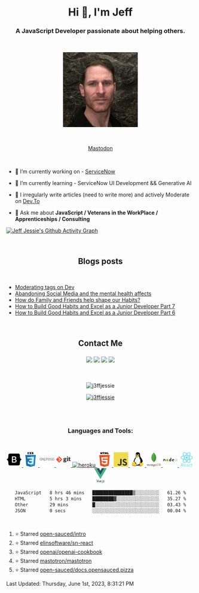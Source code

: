 <h1 align="center">Hi 👋, I'm Jeff</h1>
<h3 align="center">A JavaScript Developer passionate about helping others.</h3>
<br>
<p align="center"><img src="https://github.com/J3ffJessie/J3ffJessie/blob/main/profile.png"alt="Profile Photo" width=200px height=200px/></p>

<br>
<p align='center'> <a rel="me" href="https://hachyderm.io/@J3Dev">Mastodon</a></p>

<br>

- 🔭 I’m currently working on - <a href="https://www.servicenow.com/">ServiceNow</a>

- 🌱 I’m currently learning - ServiceNow UI Development && Generative AI

- 📝 I irregularly write articles (need to write more) and actively Moderate on [Dev.To](https://dev.to/j3ffjessie)

- 💬 Ask me about **JavaScript / Veterans in the WorkPlace / Apprenticeships / Consulting**

[![Jeff Jessie's Github Activity Graph](https://github-readme-activity-graph.cyclic.app/graph?username=j3ffjessie&theme=github-compact)](https://github.com/ashutosh00710/github-readme-activity-graph)

<br>

<h2 align="center"> Blogs posts </h2>
<br>

<!-- BLOG-POST-LIST:START -->
- [Moderating tags on Dev](https://dev.to/j3ffjessie/moderating-tags-on-dev-23oo)
- [Abandoning Social Media and the mental health affects](https://dev.to/j3ffjessie/abandoning-social-media-and-the-mental-health-affects-1k3g)
- [How do Family and Friends help shape our Habits?](https://dev.to/j3ffjessie/how-do-family-and-friends-help-shape-our-habits-d9a)
- [How to Build Good Habits and Excel as a Junior Developer Part 7](https://dev.to/j3ffjessie/how-to-build-good-habits-and-excel-as-a-junior-developer-part-8-4jfc)
- [How to Build Good Habits and Excel as a Junior Developer Part 6](https://dev.to/j3ffjessie/how-to-build-good-habits-and-excel-as-a-junior-developer-part-6-2206)
<!-- BLOG-POST-LIST:END -->

<br>
<h2 align="center">Contact Me</h2>
<h3 align="center">

<a href="https://www.twitter.com/j3ffjessie"><img src="https://img.shields.io/badge/twitter-%231DA1F2.svg?&style=for-the-badge&logo=twitter&logoColor=white" /></a>
<a href="http://linkedin.com/in/jeff-jessie-4b2323a9"><img src="https://img.shields.io/badge/linkedin-%230077B5.svg?&style=for-the-badge&logo=linkedin&logoColor=white" /></a>
<a href="https://github.com/J3ffJessie"><img src="https://img.shields.io/badge/github-%23100000.svg?&style=for-the-badge&logo=github&logoColor=white"/></a>
<a href="https://www.polywork.com/jeffjessie"><img src="https://img.shields.io/badge/Polywork-543DE0?style=for-the-badge&logo=polywork&logoColor=black"/></a>

</h3>

<br>

<p align="center"><img align="center" src="https://github-readme-streak-stats.herokuapp.com/?user=j3ffjessie&theme=tokyonight" alt="j3ffjessie" /></p>

<p align="center"> <a href="https://github.com/ryo-ma/github-profile-trophy"><img src="https://github-profile-trophy.vercel.app/?username=j3ffjessie&theme=nord&row=2&column=3" alt="j3ffjessie" /></a> </p>

<br>

<br>

<div align="center">

<h3 align="center">Languages and Tools:</h3>
<br>
<p align="center"> <a href="https://getbootstrap.com" target="_blank"> <img src="https://github.com/devicons/devicon/blob/master/icons/bootstrap/bootstrap-plain.svg" alt="bootstrap" width="40" height="40"/> </a>  <a href="https://www.w3schools.com/css/" target="_blank"> <img src="https://github.com/devicons/devicon/blob/master/icons/css3/css3-original-wordmark.svg" alt="css3" width="40" height="40"/> </a> <a href="https://expressjs.com" target="_blank"> <img src="https://github.com/devicons/devicon/blob/master/icons/express/express-original-wordmark.svg" alt="express" width="40" height="40"/> </a> <a href="https://git-scm.com/" target="_blank"> <img src="https://github.com/devicons/devicon/blob/master/icons/git/git-original-wordmark.svg" alt="git" width="40" height="40"/> </a> <a href="https://heroku.com" target="_blank"> <img src="https://www.vectorlogo.zone/logos/heroku/heroku-icon.svg" alt="heroku" width="40" height="40"/> </a> <a href="https://www.w3.org/html/" target="_blank"> <img src="https://github.com/devicons/devicon/blob/master/icons/html5/html5-original-wordmark.svg" alt="html5" width="40" height="40"/> </a> <a href="https://developer.mozilla.org/en-US/docs/Web/JavaScript" target="_blank"> <img src="https://github.com/devicons/devicon/blob/master/icons/javascript/javascript-original.svg" alt="javascript" width="40" height="40"/> </a> <a href="https://www.linux.org/" target="_blank"> <img src="https://github.com/devicons/devicon/blob/master/icons/linux/linux-original.svg" alt="linux" width="40" height="40"/> </a> <a href="https://www.mongodb.com/" target="_blank"> <img src="https://github.com/devicons/devicon/blob/master/icons/mongodb/mongodb-original-wordmark.svg" alt="mongodb" width="40" height="40"/> </a> <a href="https://nodejs.org" target="_blank"> <img src="https://github.com/devicons/devicon/blob/master/icons/nodejs/nodejs-original-wordmark.svg" alt="nodejs" width="40" height="40"/> </a> <a href="https://reactjs.org/" target="_blank"> <img src="https://github.com/devicons/devicon/blob/master/icons/react/react-original-wordmark.svg" alt="react" width="40" height="40"/> </a> <a href="https://www.vuejs.org" target="blank" ref="no-referrer"><img src= "https://github.com/devicons/devicon/blob/master/icons/vuejs/vuejs-original-wordmark.svg" alt="Vue Js" width="40" height="40"/></a> </p>

<!--START_SECTION:waka-->

```text
JavaScript   8 hrs 46 mins   ███████████████▒░░░░░░░░░   61.26 %
HTML         5 hrs 3 mins    ████████▓░░░░░░░░░░░░░░░░   35.27 %
Other        29 mins         █░░░░░░░░░░░░░░░░░░░░░░░░   03.43 %
JSON         0 secs          ░░░░░░░░░░░░░░░░░░░░░░░░░   00.04 %
```

<!--END_SECTION:waka-->

</div>

<br>

<!--RECENT_ACTIVITY:start-->

1. ⭐ Starred [open-sauced/intro](https://github.com/open-sauced/intro)
2. ⭐ Starred [elinsoftware/sn-react](https://github.com/elinsoftware/sn-react)
3. ⭐ Starred [openai/openai-cookbook](https://github.com/openai/openai-cookbook)
4. ⭐ Starred [mastotron/mastotron](https://github.com/mastotron/mastotron)
5. ⭐ Starred [open-sauced/docs.opensauced.pizza](https://github.com/open-sauced/docs.opensauced.pizza)
<!--RECENT_ACTIVITY:end-->

<!--RECENT_ACTIVITY:last_update-->
Last Updated: Thursday, June 1st, 2023, 8:31:21 PM
<!--RECENT_ACTIVITY:last_update_end-->
